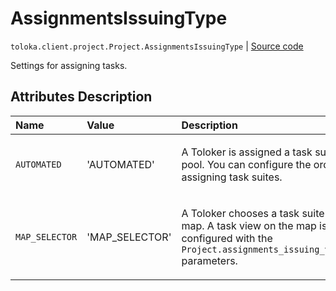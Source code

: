 # AssignmentsIssuingType
`toloka.client.project.Project.AssignmentsIssuingType` | [Source code](https://github.com/Toloka/toloka-kit/blob/v1.2.3/src/client/project/__init__.py#L116)

Settings for assigning tasks.

## Attributes Description

| Name | Value | Description |
| :------| :-----------| :----------| 
`AUTOMATED`|'AUTOMATED'|<p>A Toloker is assigned a task suite from a pool. You can configure the order of assigning task suites.</p>
`MAP_SELECTOR`|'MAP_SELECTOR'|<p>A Toloker chooses a task suite on the map. A task view on the map is configured with the `Project.assignments_issuing_view_config` parameters.</p>
